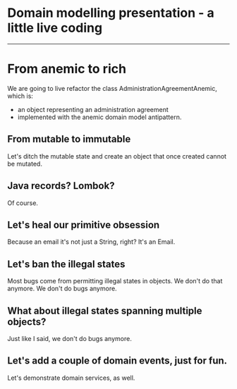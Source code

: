 # Domain modelling presentation - a little live coding

<hr>

# From anemic to rich
We are going to live refactor the class AdministrationAgreementAnemic, which is:
* an object representing an administration agreement
* implemented with the anemic domain model antipattern.

## From mutable to immutable
Let's ditch the mutable state and create an object that once created cannot be mutated.

## Java records? Lombok?
Of course.

## Let's heal our primitive obsession
Because an email it's not just a String, right? It's an Email.

## Let's ban the illegal states
Most bugs come from permitting illegal states in objects. We don't do that anymore. We don't do bugs anymore.

## What about illegal states spanning multiple objects?
Just like I said, we don't do bugs anymore.

## Let's add a couple of domain events, just for fun.
Let's demonstrate domain services, as well.